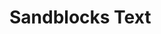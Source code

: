 # Sandblocks Text

<script>
  import  {setConfig} from "./core/config.js"
  import {Editor} from "./view/editor.js";
  
  var baseDir = lively.query(this, "lively-container").getDir()
  setConfig({baseURL: baseDir})

  Editor.init()

  var ui = await (<sb-editor
    extensions="javascript:base javascript:table javascript:smileys javascript:colorstrings base:base base:identifierSuggestions editorConfig:base"
    text={`console.log(sbWatch(hello, 12398482))

let a = 3 + 4, c = 3
const b = a + 1

var color = 'rgba(100,10,10,0.5)'

var foo = 'not a color'

var table = [[1,22],['x' + 4, 'hello']]

function a() {
}`}
    language="javascript"></sb-editor>)
  
  
  
  
  let style = <link href="https://lively-kernel.org/lively4/sandblocks-text/view/editor-style.css" rel="stylesheet" />
  let pane = <div>{style}{ui}</div> 
  pane
</script>
